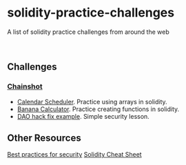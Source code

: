 # solidity-practice-challenges
A list of solidity practice challenges from around the web

<br>

## Challenges

### [Chainshot](https://www.chainshot.com)
- [Calendar Scheduler](https://www.chainshot.com/challenges/5b74a4ebd9f9970a465ebd40). Practice using arrays in solidity.
- [Banana Calculator](https://www.chainshot.com/challenges/5b8332b6d9f99799d09d5bdf). Practice creating functions in solidity.
- [DAO hack fix example](https://www.chainshot.com/challenges/5b256f43d9f997a91fff3d01). Simple security lesson.


## Other Resources
[Best practices for security](https://consensys.github.io/smart-contract-best-practices/)
[Solidity Cheat Sheet](https://github.com/manojpramesh/solidity-cheatsheet)

